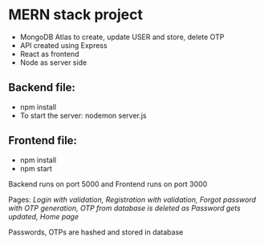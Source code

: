 # MERN stack project

- MongoDB Atlas to create, update USER and store, delete OTP
- API created using Express
- React as frontend
- Node as server side 

## Backend file:
 - npm install
 - To start the server: nodemon server.js
 
## Frontend file:
- npm install
- npm start

Backend runs on port 5000 and Frontend runs on port 3000

Pages:
*Login with validation, Registration with validation, Forgot password with OTP generation, OTP from database is deleted as Password gets updated, Home page*

Passwords, OTPs are hashed and stored in database
